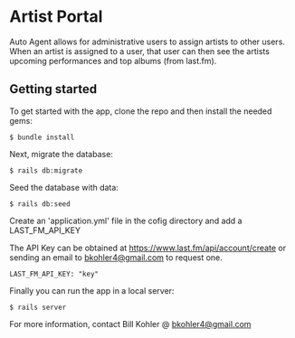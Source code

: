 # Artist Portal

Auto Agent allows for administrative users to assign artists to other users.
When an artist is assigned to a user, that user can then see the artists
upcoming performances and top albums (from last.fm).


## Getting started

To get started with the app, clone the repo and then install the needed gems:

```
$ bundle install
```

Next, migrate the database:

```
$ rails db:migrate
```

Seed the database with data:

```
$ rails db:seed
```

Create an 'application.yml' file in the cofig directory and add a
LAST_FM_API_KEY

The API Key can be obtained at https://www.last.fm/api/account/create or
sending an email to bkohler4@gmail.com to request one.

```
LAST_FM_API_KEY: "key"
```


Finally you can run the app in a local server:

```
$ rails server
```

For more information, contact Bill Kohler @ bkohler4@gmail.com
